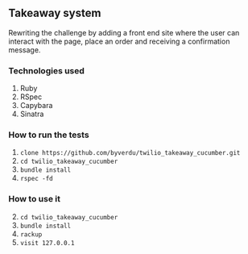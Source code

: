 
## Takeaway system


Rewriting the challenge by adding a front end site where the user can interact with the page, place an order and receiving a confirmation message.

### Technologies used

1. Ruby
2. RSpec
3. Capybara
4. Sinatra

### How to run the tests

1. `clone https://github.com/byverdu/twilio_takeaway_cucumber.git`
2. `cd twilio_takeaway_cucumber`
3. `bundle install`
3. `rspec -fd`

### How to use it

2. `cd twilio_takeaway_cucumber`
3. `bundle install`
2. `rackup`
2. `visit 127.0.0.1` 
